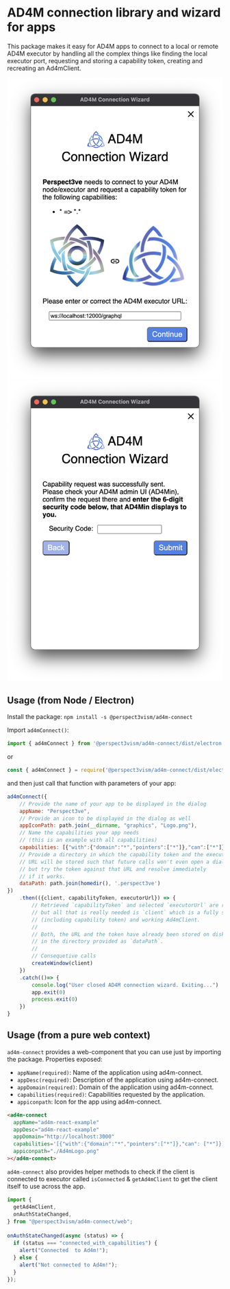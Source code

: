 # AD4M connection library and wizard for apps

This package makes it easy for AD4M apps to connect to a local or remote AD4M executor by handling all the complex things like finding the local executor port, requesting and storing a capability token, creating and recreating an Ad4mClient.

![](screenshots/Screenshot_executor_url.png)
![](screenshots/Screenshot_security_code.png)

## Usage (from Node / Electron)

Install the package:
`npm install -s @perspect3vism/ad4m-connect`

Import `ad4mConnect()`:

```js
import { ad4mConnect } from '@perspect3vism/ad4m-connect/dist/electron'
```

or

```js
const { ad4mConnect } = require('@perspect3vism/ad4m-connect/dist/electron')
```

and then just call that function with parameters of your app:

```js
ad4mConnect({
    // Provide the name of your app to be displayed in the dialog
    appName: "Perspect3ve",
    // Provide an icon to be displayed in the dialog as well
    appIconPath: path.join(__dirname, "graphics", "Logo.png"),
    // Name the capabilities your app needs
    // (this is an example with all capabilities)
    capabilities: [{"with":{"domain":"*","pointers":["*"]},"can":["*"]}],
    // Provide a directory in which the capability token and the executor
    // URL will be stored such that future calls won't even open a dialog
    // but try the token against that URL and resolve immediately
    // if it works.
    dataPath: path.join(homedir(), '.perspect3ve')
})
    .then(({client, capabilityToken, executorUrl}) => {
        // Retrieved `capabilityToken` and selected `executorUrl` are returned
        // but all that is really needed is `client` which is a fully setup
        // (including capability token) and working Ad4mClient.
        //
        // Both, the URL and the token have already been stored on disk
        // in the directory provided as `dataPath`.
        //
        // Consequetive calls
        createWindow(client)
    })
    .catch(()=> {
        console.log("User closed AD4M connection wizard. Exiting...")
        app.exit(0)
        process.exit(0)
    })
}
```

## Usage (from a pure web context)

`ad4m-connect` provides a web-component that you can use just by importing the package.
Properties exposed:

- `appName(required)`: Name of the application using ad4m-connect.
- `appDesc(required)`: Description of the application using ad4m-connect.
- `appDomain(required)`: Domain of the application using ad4m-connect.
- `capabilities(required)`: Capabilities requested by the application.
- `appiconpath`: Icon for the app using ad4m-connect.

```html
<ad4m-connect
  appName="ad4m-react-example"
  appDesc="ad4m-react-example"
  appDomain="http://localhost:3000"
  capabilities='[{"with":{"domain":"*","pointers":["*"]},"can": ["*"]}]'
  appiconpath="./Ad4mLogo.png"
></ad4m-connect>
```

`ad4m-connect` also provides helper methods to check if the client is connected to executor called `isConnected` & `getAd4mClient` to get the client itself to use across the app.

```js
import {
  getAd4mClient,
  onAuthStateChanged,
} from "@perspect3vism/ad4m-connect/web";

onAuthStateChanged(async (status) => {
  if (status === "connected_with_capabilities") {
    alert("Connected  to Ad4m!");
  } else {
    alert("Not connected to Ad4m!");
  }
});
```
